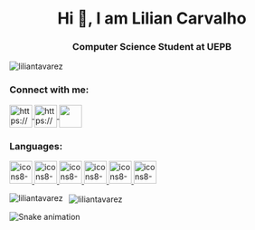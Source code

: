 <h1 align="center">Hi 👋, I am Lilian Carvalho</h1>
<h3 align="center">Computer Science Student at UEPB</h3>

<p align="left"> 
  <img src="https://komarev.com/ghpvc/?username=liliantavarez&label=Profile%20views&color=0e75b6&style=flat" alt="liliantavarez"> 
</p>

<h3 align="left">Connect with me:</h3>
<p align="left">
  <a href="https://codepen.io/liliantavarez"target="_blank">
    <img align="center" src="https://cdn0.iconfinder.com/data/icons/social-circle-3/72/Codepen-512.png" alt="https://codepen.io/liliantavarez" height="40" width="40">
  </a>

  <a target="_blank" href="https://www.linkedin.com/in/lilian-carvalho-846ab2187/">
    <img align="center" src="https://cdn3.iconfinder.com/data/icons/address-book-providers-in-black-white/512/linkedin-512.png" alt="https://www.linkedin.com/in/lilian-carvalho-     846ab2187/"height="40" width="40">
  </a>

  <a href = "mailto: liliancarvalhotavares@gmail.com" target="_blank">
    <img align="center" src="https://cdn3.iconfinder.com/data/icons/address-book-providers-in-black-white/512/gmail-512.png" height="40" width="40">
  </a>  
</p>

<h3 align="left">Languages:</h3>
<p align="left"> 
  <a href="https://www.cprogramming.com/" target="_blank"> 
    <img src="https://i.ibb.co/zh7Xy0T/icons8-c-programming-50.png" alt="icons8-c-programming-48" width="40" height="40"> 
  </a> 
  
  <a href="https://www.w3schools.com/cpp/" target="_blank"> 
    <img src="https://i.ibb.co/L02DMnN/icons8-c-50-2.png" alt="icons8-c-50" width="40" height="40"> 
  </a> 
  
  <a href="https://www.java.com" target="_blank"> 
    <img src="https://i.ibb.co/718khmZ/icons8-java-50-5.png" alt="icons8-java-50" width="40" height="40"> 
  </a> 
 
  <a href="https://www.w3schools.com/css/" target="_blank"> 
    <img src="https://i.ibb.co/9v4Z00c/icons8-css3-50-1.png" alt="icons8-css3-50" width="40" height="40"> 
  </a> 
 
  <a href="https://www.w3.org/html/" target="_blank"> 
    <img src="https://i.ibb.co/qCCv8Bq/icons8-html-5-50-1.png" alt="icons8-html-5-50" width="40" height="40"> 
  </a> 

  <a href="https://developer.mozilla.org/en-US/docs/Web/JavaScript" target="_blank"> 
    <img src="https://i.ibb.co/yNNpCRj/icons8-javascript-logo-50.png" alt="icons8-javascript-logo-50" width="40" height="40"> 
  </a> 
</p>

<p>
  <img align="left" src="https://github-readme-stats.vercel.app/api/top-langs?username=liliantavarez&show_icons=true&locale=en&layout=default&langs_count=8&theme=midnight-purple&title_color=ffffff" alt="liliantavarez">
</p>

<p>&nbsp;
  <img align="center" src="https://github-readme-stats.vercel.app/api?username=liliantavarez&theme=midnight-purple&title_color=ffffff&icon_color=ffffff&show_icons=true&hide=stars,prs,issues,contribs"alt="liliantavarez">
</p>
  
  ![Snake animation](https://github.com/liliantavarez/liliantavarez/blob/output/github-contribution-grid-snake.svg)

